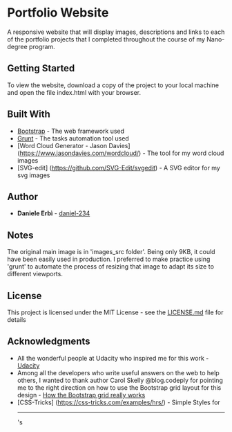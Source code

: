 # Portfolio Website

A responsive website that will display images, descriptions and links to each of the portfolio projects
 that I completed throughout the course of my Nano-degree program.

## Getting Started

To view the website, download a copy of the project to your local machine and open the file index.html
 with your browser.

## Built With

* [Bootstrap](http://getbootstrap.com/) - The web framework used
* [Grunt](http://gruntjs.com/) - The tasks automation tool used
* [Word Cloud Generator - Jason Davies] (https://www.jasondavies.com/wordcloud/) - The tool for my word cloud images
* [SVG-edit] (https://github.com/SVG-Edit/svgedit) - A SVG editor for my svg images

## Author

* **Daniele Erbì** - [daniel-234](https://github.com/daniel-234)

## Notes

The original main image is in 'images_src folder'. Being only 9KB, it could have been easily used in production. I preferred to
make practice using 'grunt' to automate the process of resizing that image to adapt its size to different viewports.

## License

This project is licensed under the MIT License - see the [LICENSE.md](LICENSE.md) file for details

## Acknowledgments

* All the wonderful people at Udacity who inspired me for this work - [Udacity](https://www.udacity.com/)
* Among all the developers who write useful answers on the web to help others, I wanted to thank author
 Carol Skelly @blog.codeply for pointing me to the right direction on how to use the Bootstrap grid layout
 for this design - [How the Bootstrap grid really works](http://blog.codeply.com/2016/04/06/how-the-bootstrap-grid-really-works/)
* [CSS-Tricks] (https://css-tricks.com/examples/hrs/) - Simple Styles for <hr>'s